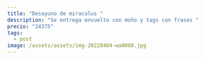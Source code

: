 ```yaml
---
title: "Desayuno de miraculus "
description: "Se entrega envuelto con moño y tags con frases "
precio: "24375"
tags:
  - post
image: /assets/assets/img-20220404-wa0060.jpg
---
```


